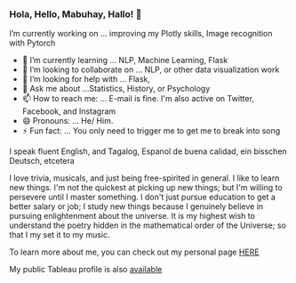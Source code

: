 ### Hola, Hello, Mabuhay, Hallo! 👋

 I’m currently working on ... improving my Plotly skills, Image recognition with Pytorch
- 🌱 I’m currently learning ... NLP, Machine Learning, Flask
- 👯 I’m looking to collaborate on ... NLP, or other data visualization work
- 🤔 I’m looking for help with ... Flask, 
- 💬 Ask me about ...Statistics, History, or Psychology
- 📫 How to reach me: ... E-mail is fine. I'm also active on Twitter, Facebook, and Instagram
- 😄 Pronouns: ... He/ Him. 
- ⚡ Fun fact: ... You only need to trigger me to get me to break into song

I speak fluent English, and Tagalog, Espanol de buena calidad, ein bisschen Deutsch, etcetera 

I love trivia, musicals, and just being free-spirited in general. I like to learn new things. I'm not the quickest at picking up new things; but I'm willing to persevere until I master something. I don't just pursue education to get a better salary or job; I study new things because I genuinely believe in pursuing enlightenment about the universe. It is my highest wish to understand the poetry hidden in the mathematical order of the Universe; so that I my set it to my music. 

To learn more about me, you can check out my personal page [HERE](https://www.google.com/search?q=califl&rlz=1C1AVFC_enUS832US845&oq=califl&aqs=chrome..69i57j46i10i433j69i60l6.5941j0j7&sourceid=chrome&ie=UTF-8)

My public Tableau profile is also [available](https://public.tableau.com/profile/alexei.flores#!/)

<!--
**CaliFlowers/Califlowers** is a ✨ _special_ ✨ repository because its `README.md` (this file) appears on your GitHub profile.


- 🔭
--> 
